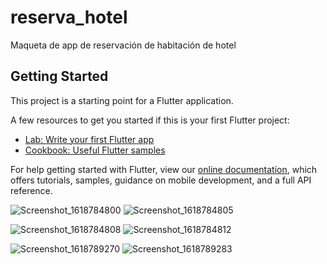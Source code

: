 # reserva_hotel

Maqueta de app de reservación de habitación de hotel

## Getting Started

This project is a starting point for a Flutter application.

A few resources to get you started if this is your first Flutter project:

- [Lab: Write your first Flutter app](https://flutter.dev/docs/get-started/codelab)
- [Cookbook: Useful Flutter samples](https://flutter.dev/docs/cookbook)

For help getting started with Flutter, view our
[online documentation](https://flutter.dev/docs), which offers tutorials,
samples, guidance on mobile development, and a full API reference.

![Screenshot_1618784800](https://user-images.githubusercontent.com/56524671/115173089-244fb080-a08c-11eb-98de-f5d912371a0b.png) ![Screenshot_1618784805](https://user-images.githubusercontent.com/56524671/115173133-33cef980-a08c-11eb-9513-1fb74d22d174.png)

![Screenshot_1618784808](https://user-images.githubusercontent.com/56524671/115173149-3f222500-a08c-11eb-858f-6eebd9b811c0.png) ![Screenshot_1618784812](https://user-images.githubusercontent.com/56524671/115173155-42b5ac00-a08c-11eb-9ab4-c1564e50ec38.png)

![Screenshot_1618789270](https://user-images.githubusercontent.com/56524671/115173161-46e1c980-a08c-11eb-99a2-fee57c52ba27.png) ![Screenshot_1618789283](https://user-images.githubusercontent.com/56524671/115173166-48ab8d00-a08c-11eb-8541-9505d56a1ea6.png)


